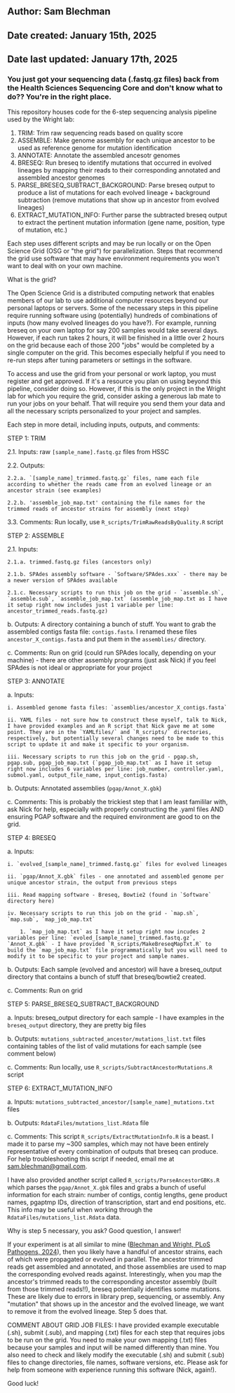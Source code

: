 ## Author: Sam Blechman
## Date created: January 15th, 2025
## Date last updated: January 17th, 2025

### You just got your sequencing data (.fastq.gz files) back from the Health Sciences Sequencing Core and don't know what to do?? You're in the right place.

This repository houses code for the 6-step sequencing analysis pipeline used by the Wright lab:
1. TRIM: Trim raw sequencing reads based on quality score
2. ASSEMBLE: Make genome assembly for each unique ancestor to be used as reference genome for mutation identification
3. ANNOTATE: Annotate the assembled ancesotr genomes
4. BRESEQ: Run breseq to identify mutations that occurred in evolved lineages by mapping their reads to their corresponding annotated and assembled ancestor genomes
5. PARSE_BRESEQ_SUBTRACT_BACKGROUND: Parse breseq output to produce a list of mutations for each evolved lineage + background subtraction (remove mutations that show up in ancestor from evolved lineages)
6. EXTRACT_MUTATION_INFO: Further parse the subtracted breseq output to extract the pertinent mutation information (gene name, position, type of mutation, etc.)

Each step uses different scripts and may be run locally or on the Open Science Grid (OSG or "the grid") for parallelization. Steps that recommend the grid use software that may have environment requirements you won't want to deal with on your own machine.

What is the grid?

The Open Science Grid is a distributed computing network that enables members of our lab to use additional computer resources beyond our personal laptops or servers. Some of the necessary steps in this pipeline require running software using (potentially) hundreds of combinations of inputs (how many evolved lineages do you have?). For example, running breseq on your own laptop for say 200 samples would take several days. However, if each run takes 2 hours, it will be finished in a little over 2 hours on the grid because each of those 200 "jobs" would be completed by a single computer on the grid. This becomes especially helpful if you need to re-run steps after tuning parameters or settings in the software.

To access and use the grid from your personal or work laptop, you must register and get approved. If it's a resource you plan on using beyond this pipeline, consider doing so. However, if this is the only project in the Wright lab for which you require the grid, consider asking a generous lab mate to run your jobs on your behalf. That will require you send them your data and all the necessary scripts personalized to your project and samples.

Each step in more detail, including inputs, outputs, and comments:

STEP 1: TRIM

2.1. Inputs: raw `[sample_name].fastq.gz` files from HSSC

2.2. Outputs: 

	2.2.a. `[sample_name]_trimmed.fastq.gz` files, name each file according to whether the reads came from an evolved lineage or an ancestor strain (see examples)
	
	2.2.b. 'assemble_job_map.txt' containing the file names for the trimmed reads of ancestor strains for assembly (next step)

3.3. Comments: Run locally, use `R_scripts/TrimRawReadsByQuality.R` script


STEP 2: ASSEMBLE

2.1. Inputs:

	2.1.a. trimmed.fastq.gz files (ancestors only)

	2.1.b. SPAdes assembly software - `Software/SPAdes.xxx` - there may be a newer version of SPAdes available

	2.1.c. Necessary scripts to run this job on the grid - `assemble.sh`, `assemble.sub`, `assemble_job_map.txt` (assemble_job_map.txt as I have it setup right now includes just 1 variable per line: ancestor_trimmed_reads.fastq.gz)

b. Outputs: A directory containing a bunch of stuff. You want to grab the assembled contigs fasta file: `contigs.fasta`. I renamed these files `ancestor_X_contigs.fasta` and put them in the `assemblies/` directory.

c. Comments: Run on grid (could run SPAdes locally, depending on your machine) - there are other assembly programs (just ask Nick) if you feel SPAdes is not ideal or appropriate for your project



STEP 3: ANNOTATE

a. Inputs:

	i. Assembled genome fasta files: `assemblies/ancestor_X_contigs.fasta`

	ii. YAML files - not sure how to construct these myself, talk to Nick, I have provided examples and an R script that Nick gave me at some point. They are in the `YAMLfiles/` and `R_scripts/` directories, respectively, but potentially several changes need to be made to this script to update it and make it specific to your organism.

	iii. Necessary scripts to run this job on the grid - pgap.sh, pgap.sub, pgap_job_map.txt (`pgap_job_map.txt` as I have it setup right now includes 6 variables per line: job_number, controller.yaml, submol.yaml, output_file_name, input_contigs.fasta)

b. Outputs: Annotated assemblies (`pgap/Annot_X.gbk`)

c. Comments: This is probably the trickiest step that I am least famililar with, ask Nick for help, especially with properly constructing the .yaml files AND ensuring PGAP software and the required environment are good to on the grid.



STEP 4: BRESEQ

a. Inputs: 

	i. `evolved_[sample_name]_trimmed.fastq.gz` files for evolved lineages

	ii. `pgap/Annot_X.gbk` files - one annotated and assembled genome per unique ancestor strain, the output from previous steps

	iii. Read mapping software - Breseq, Bowtie2 (found in `Software` directory here)

	iv. Necessary scripts to run this job on the grid - `map.sh`, `map.sub`, `map_job_map.txt`

		1. `map_job_map.txt` as I have it setup right now incudes 2 variables per line: `evoled_[sample_name]_trimmed.fastq.gz`, `Annot_X.gbk` - I have provided `R_scripts/MakeBreseqMapTxt.R` to build the `map_job_map.txt` file programmatically but you will need to modify it to be specific to your project and sample names.

b. Outputs: Each sample (evolved and ancestor) will have a breseq_output directory that contains a bunch of stuff that breseq/bowtie2 created.

c. Comments: Run on grid



STEP 5: PARSE_BRESEQ_SUBTRACT_BACKGROUND

a. Inputs: breseq_output directory for each sample - I have examples in the `breseq_output` directory, they are pretty big files

b. Outputs: `mutations_subtracted_ancestor/mutations_list.txt` files containing tables of the list of valid mutations for each sample (see comment below)

c. Comments: Run locally, use `R_scripts/SubtractAncestorMutations.R` script



STEP 6: EXTRACT_MUTATION_INFO

a. Inputs: `mutations_subtracted_ancestor/[sample_name]_mutations.txt` files

b. Outputs: `RdataFiles/mutations_list.Rdata` file

c. Comments: This script `R_scripts/ExtractMutationInfo.R` is a beast. I made it to parse my ~300 samples, which may not have been entirely representative of every combination of outputs that breseq can produce. For help troubleshooting this script if needed, email me at sam.blechman@gmail.com.


I have also provided another script called `R_scripts/ParseAncestorGBKs.R` which parses the `pgap/Annot_X.gbk` files and grabs a bunch of useful information for each strain: number of contigs, contig lengths, gene product names, pgaptmp IDs, direction of transcription, start and end positions, etc. This info may be useful when working through the `RdataFiles/mutations_list.Rdata` data.


Why is step 5 necessary, you ask? Good question, I answer!

If your experiment is at all similar to mine ([Blechman and Wright, PLoS Pathogens, 2024](https://doi.org/10.1371/journal.ppat.1012422)), then you likely have a handful of ancestor strains, each of which were propagated or evolved in parallel. The ancestor trimmed reads get assembled and annotated, and those assemblies are used to map the corresponding evolved reads against. Interestingly, when you map the ancestor's trimmed reads to the corresponding ancestor assembly (built from those trimmed reads!!), breseq potentially identifies some mutations. These are likely due to errors in library prep, sequencing, or assembly. Any "mutation" that shows up in the ancestor and the evolved lineage, we want to remove it from the evolved lineage. Step 5 does that.


COMMENT ABOUT GRID JOB FILES:
I have provided example executable (.sh), submit (.sub), and mapping (.txt) files for each step that requires jobs to be run on the grid. You need to make your own mapping (.txt) files because your samples and input will be named differently than mine. You also need to check and likely modify the executable (.sh) and submit (.sub) files to change directories, file names, software versions, etc. Please ask for help from someone with experience running this software (Nick, again!).

Good luck!